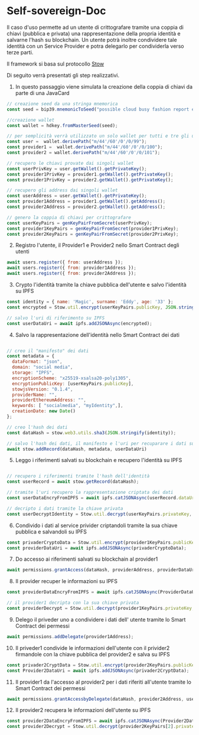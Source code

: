 # Self-sovereign-Doc

Il caso d'uso permette ad un utente di crittografare tramite una coppia di chiavi (pubblica e privata) una rappresentazione della propria identità e salvarne l'hash su blockchain. Un utente potrà inoltre condividere tale identità con un Service Provider e potra delegarlo per condividerla verso terze parti.

Il framework si basa sul protocollo [Stow](https://stow-protocol.com/)

Di seguito verrà presentati gli step realizzativi.

1. In questo passaggio viene simulata la creazione della coppia di chiavi da parte di una JavaCard
```javascript
// creazione seed da una stringa mnemorica
const seed = bip39.mnemonicToSeed("possible cloud busy fashion report enact race congress pool enlist motion perfect");

//creazione wallet
const wallet = hdkey.fromMasterSeed(seed);

// per semplicità verrà utilizzato un solo wallet per tutti e tre gli utenti
const user =  wallet.derivePath("m/44'/60'/0'/0/99");
const provider1 =  wallet.derivePath("m/44'/60'/0'/0/100");
const provider2 = wallet.derivePath("m/44'/60'/0'/0/101");

// recupero le chiavi provate dai singoli wallet
const userPrivKey = user.getWallet().getPrivateKey();
const provider1PrivKey = provider1.getWallet().getPrivateKey();
const provider1PrivKey = provider2.getWallet().getPrivateKey();

// recupero gli address dai singoli wallet
const userAddress = user.getWallet().getPrivateKey();
const provider1Address = provider1.getWallet().getAddress();
const provider2Address = provider2.getWallet().getAddress();

// genero la coppia di chiavi per crittografare
const userKeyPairs = genKeyPairFromSecret(userPrivKey);
const provider1KeyPairs = genKeyPairFromSecret(provider1PrivKey);
const provider2KeyPairs = genKeyPairFromSecret(provider2PrivKey);
```

2. Registro l'utente, il Provider1 e Provider2 nello Smart Contract degli utenti
```javascript
await users.register({ from: userAddress });
await users.register({ from: provider1Address });
await users.register({ from: provider2Address });
```

3. Crypto l'identità tramite la chiave pubblica dell'utente e salvo l'identità su IPFS
```javascript
const identity = { name: 'Magic', surname: 'Eddy', age: '33' };
const encrypted = Stow.util.encrypt(userKeyPairs.publicKey, JSON.stringify(identity));

// salvo l'uri di riferimento su IPFS
const userDataUri = await ipfs.addJSONAsync(encrypted);
```

4. Salvo la rappresentazione dell'identità nello Smart Contract dei dati
```javascript

// creo il "manifesto" dei dati
const metadata = {
  dataFormat: "json",
  domain: "social media",
  storage: "IPFS",
  encryptionScheme: "x25519-xsalsa20-poly1305",
  encryptionPublicKey: [userKeyPairs.publicKey],
  stowjsVersion: "0.1.4",
  providerName: "",
  providerEthereumAddress: "",
  keywords: [ "socialmedia", "myIdentity",],
  creationDate: new Date()
};

// creo l'hash dei dati
const dataHash = stow.web3.utils.sha3(JSON.stringify(identity));

// salvo l'hash dei dati, il manifesto e l'uri per recuparare i dati su IPFS
await stow.addRecord(dataHash, metadata, userDataUri)
```

5. Leggo i riferimenti salvati su blockchain e recupero l'identità su IPFS
```javascript

// recupero i riferimenti tramite l'hash dell'identità
const userRecord = await stow.getRecord(dataHash);

// tramite l'uri recupero la rappresentazione criptata dei dati
const userDataEncryFromIPFS = await ipfs.catJSONAsync(userRecord.dataUri);

// decripto i dati tramite la chiave privata
const userDecryptIdentity = Stow.util.decrypt(userKeyPairs.privateKey, userDataEncryFromIPFS);
```

6. Condivido i dati al service privider criptandoli tramite la sua chiave pubblica e salvandoli su IPFS
```javascript
const privaderCryptoData = Stow.util.encrypt(provider1KeyPairs.publicKey, userDecryptIdentity);
const providerDataUri = await ipfs.addJSONAsync(privaderCryptoData);
```

7. Do accesso ai riferimenti salvati su blockchain al provider1
```javascript
await permissions.grantAccess(dataHash, providerAddress, providerDataUri);
```

8. Il provider recuper le informazioni su IPFS
```javascript
const providerDataEncryFromIPFS = await ipfs.catJSONAsync(ProviderDataUri);

// il provider1 decripta con la sua chiave privata
const providerDecrypt = Stow.util.decrypt(provider1KeyPairs.privateKey, providerDataEncryFromIPFS);
```

9. Delego il priveder uno a condividere i dati dell' utente tramite lo Smart Contract dei permessi
```javascript
await permissions.addDelegate(provider1Address);
```

10. Il priveder1 condivide le informazioni dell'utente con il privider2 firmandole con la chiave pubblica del provider2 e salva su IPFS
```javascript
const privader2CryptData = Stow.util.encrypt(provider2KeyPairs.publicKey, providerDecrypt);
const Provider2DataUri = await ipfs.addJSONAsync(privader2CryptData);
```

11. Il provider1 da l'accesso al provider2 per i dati riferiti all'utente tramite lo Smart Contract dei permessi
```javascript
await permissions.grantAccessbyDelegate(dataHash, provider2Address, userAddress, Provider2DataUri);
```

12. Il provider2 recupera le informazioni dell'utente su IPFS
```javascript
const provider2DataEncryFromIPFS = await ipfs.catJSONAsync(Provider2DataUri);
const provider2Decrypt = Stow.util.decrypt(provider2KeyPairs[2].privateKey, provider2DataEncryFromIPFS);
```

